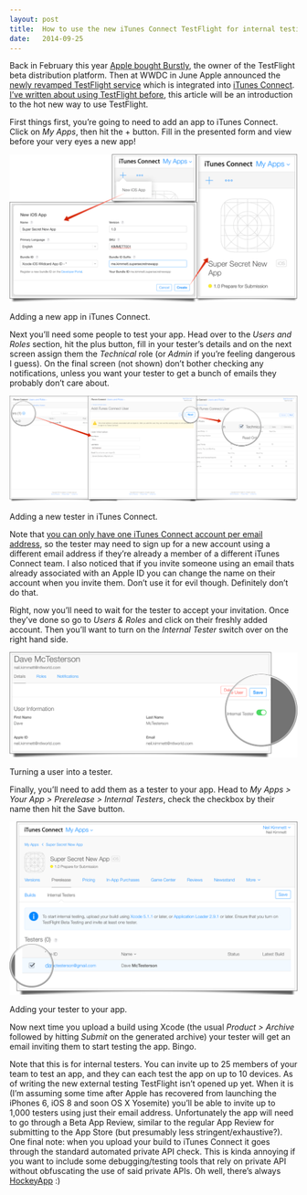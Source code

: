 ```yaml
---
layout: post
title:  How to use the new iTunes Connect TestFlight for internal testing
date:   2014-09-25
---
```


Back in February this year [Apple bought Burstly](http://recode.net/2014/02/21/apple-confirms-burstly-buy/), the owner of the TestFlight beta distribution platform. Then at WWDC in June Apple announced the [newly revamped TestFlight service](https://developer.apple.com/app-store/Testflight/) which is integrated into [iTunes Connect](http://itunesconnect.apple.com). [I’ve written about using TestFlight before](http://itunesconnect.apple.com), this article will be an introduction to the hot new way to use TestFlight.

First things first, you’re going to need to add an app to iTunes Connect. Click on _My Apps_, then hit the + button. Fill in the presented form and view before your very eyes a new app!

![Adding a new app in iTunes Connect](/assets/itunes_testflight_add.png)
<figcaption>Adding a new app in iTunes Connect.</figcaption>

Next you’ll need some people to test your app. Head over to the _Users and Roles_ section, hit the plus button, fill in your tester’s details and on the next screen assign them the _Technical_ role (or _Admin_ if you’re feeling dangerous I guess). On the final screen (not shown) don’t bother checking any notifications, unless you want your tester to get a bunch of emails they probably don’t care about.

![Adding a new tester in iTunes Connect](/assets/itunes_testflight_user.png)
<figcaption>Adding a new tester in iTunes Connect.</figcaption>

Note that [you can only have one iTunes Connect account per email address](https://twitter.com/drbarnard/status/514079953084641281), so the tester may need to sign up for a new account using a different email address if they’re already a member of a different iTunes Connect team. I also noticed that if you invite someone using an email thats already associated with an Apple ID you can change the name on their account when you invite them. Don’t use it for evil though. Definitely don’t do that.

Right, now you’ll need to wait for the tester to accept your invitation. Once they’ve done so go to _Users & Roles_ and click on their freshly added account. Then you’ll want to turn on the _Internal Tester_ switch over on the right hand side.

![Turning a user into a tester](/assets/itunes_testflight_tester_switch.png)
<figcaption>Turning a user into a tester.</figcaption>

Finally, you’ll need to add them as a tester to your app. Head to _My Apps > Your App > Prerelease > Internal Testers_, check the checkbox by their name then hit the Save button.

![Turning a user into a tester](/assets/itunes_testflight_add_to_app.png)
<figcaption>Adding your tester to your app.</figcaption>

Now next time you upload a build using Xcode (the usual _Product > Archive_ followed by hitting _Submit_ on the generated archive) your tester will get an email inviting them to start testing the app. Bingo.

Note that this is for internal testers. You can invite up to 25 members of your team to test an app, and they can each test the app on up to 10 devices. As of writing the new external testing TestFlight isn’t opened up yet. When it is (I’m assuming some time after Apple has recovered from launching the iPhones 6, iOS 8 and soon OS X Yosemite) you’ll be able to invite up to 1,000 testers using just their email address. Unfortunately the app will need to go through a Beta App Review, similar to the regular App Review for submitting to the App Store (but presumably less stringent/exhaustive?). One final note: when you upload your build to iTunes Connect it goes through the standard automated private API check. This is kinda annoying if you want to include some debugging/testing tools that rely on private API without obfuscating the use of said private APIs. Oh well, there’s always [HockeyApp](http://hockeyapp.net) :)


